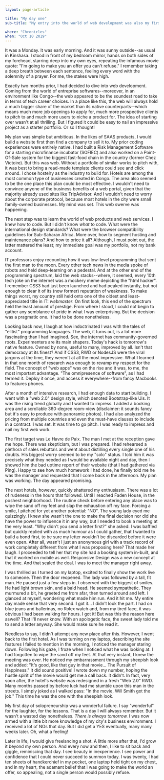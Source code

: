 ```yaml
---
layout: page-article

title: "My day one"
sub-title: "My entry into the world of web development was also my first business wound"

where: "Chronicles"
when: "Oct 10 2019"
---
```

It was a Monday. It was early morning. And it was sunny outside--as usual in Kinshasa. I stood in front of my bedroom mirror, hands on both sides of my forehead, starring deep into my own eyes, repeating the infamous movie quote: "I'm going to make you an offer you can't refuse." I remember taking a deep breath between each sentence, feeling every word with the solemnity of a prayer. For me, the stakes were high.

Exactly two months prior, I had decided to dive into web development. Coming from the world of entreprise softwares--moreover, in an environment like Congo--the web appeared to be the soundest road to take in terms of tech career choices. In a place like this, the web will always hold a much bigger share of the market than its native counterparts--which means much more job openings to apply for, much more prospective clients to pitch to and much more users to niche a product for. The idea of starting over wasn't at all thrilling. But I figured it could be easy to nail an impressive project as a starter portfolio. Or so I thought!

My plan was simple but ambitious. In the likes of SAAS products, I would build a website first then find a company to sell it to. My prior coding experiences were entirely native. I had built a Risk Management Software for a starting microfinance incubator (SOFIEC) and also worked on a Point-Of-Sale system for the biggest fast-food chain in the country (former Chez Victoire). But this was web. Without a portfolio of similar works to pitch with, it was best to bring a read-made template clients could see and click around. I chose hostelry as the industry to build for. Hotels are among the most common type of businesses created in Congo. The area also seemed to be the one place this plan could be most effective. I wouldn't need to convince anyone of the business benefits of a web portal, given that the majority already used sites like TripAdvisor. And I wouldn't need to worry about the corporate protocol, because most hotels in the city were small family-owned businesses. My mind was set. This web swerve was happening.

The next step was to learn the world of web products and web services. I knew how to code. But I didn't know <i>what</i> to code. What were the international design standards? What were the browser compatibility guidelines for Sub-Saharan Africa. More over, how to segment hosting and maintenance plans? And how to price it all? Although, I must point out, the latter mattered the least; my immediate goal was my portfolio, not my bank account.

IT professors enjoy recounting how it was low-level programming that sent the first man to the moon. Every other tech news in the media spoke of robots and held deep-learning on a pedestal. And at the other end of the programming spectrum, laid the web stacks--where, it seemed, every 10th tech joke on the internet was a mockery meme depicting the "html hacker". I remember CSS3 had just been launched and had peaked instantly, but not enough to clear it of its (now former) reputation of weakness. To make things worst, my country still held onto one of the oldest and least-appreciated title in IT: <i>webmaster</i>. On first look, this end of the spectrum held the least amount of prestige. From where I stood, I could not begin to gather any semblance of pride in what I was enterprising. But the decision was a pragmatic one. It had to be done nonetheless.

Looking back now, I laugh at how indoctrinated I was with the tales of "elitist" programming languages. The web, it turns out, is a lot more fascinating than I had imagined. See, the internet has community-governed roots. Experimenters are its main shapers. Today's hack is tomorrow's native feature. Owned by none, useful to many, improved by all. Isn't that democracy at its finest? And if CSS3, RWD or NodesJS were the viral jargons at the time, they weren't at all the most impressive. What I learned in that one month of research was enough to revamp my respect for the field. The concept of "web apps" was on the rise and it was, to me, the most important advantage. "The omnipresence of software", as I had termed it. Deploy it once, and access it everywhere--from fancy Macbooks to features phones.

After a month of intensive research, I had enough data to start building. I went with a "web 2.0" design style, which denoted Bootstrap-like UIs. It was the rising trend globally and I wanted to impress. I added a booking area and a scrollable 360-degree room-view (disclaimer: it sounds fancy but it's easy to produce with panoramic photos). I had also analyzed the pricing from multiple countries and even the must-have clauses to include in a contract. I was set. It was time to go pitch. I was ready to impress and nail my first web work.

The first target was Le Havre de Paix. The man I met at the reception gave me hope. There was skepticism, but I was prepared. I had rehearsed a plethora of sales rebuttals and went about distilling every single one of his doubts. His biggest worry seemed to be my "solo" status. I told him it was precisely what they needed as I would be available night and day, then I showed him the bad uptime report of their website (that I had gathered via Ping). Happy to see how much homework I had done, he finally told me he was the manager and requested that I come back in the afternoon. My plan was working. The day appeared promising.

The next hotels, however, quickly shattered my enthusiasm. There was a lot of rudeness in the hours that followed. Until I reached Faden House, in the poshest neighborhood. The routine check before entering any place was to wipe the sand off my feet and slap the exhaustion off my face. Forcing a smile, I pitched for yet another potential: "NO". The young lady eyed me quizzingly. I knew she wasn't the one to make the final decision nor did she have the power to influence it in any way, but I needed to book a meeting at the very least. "Why didn't you send a letter first?" she asked. I was baffled but quickly replied with as much humour as I could gather, that I wanted to build a bond first, to be sure my letter wouldn't be discarded before it were even open. After all, wasn't I just an anonymous girl with a track record of work completely different from what I was proposing here? That made her laugh. I proceeded to tell her that my site had a booking system in-built, and that it worked on mobile as well. Responsive Design was a new concept at the time. And that sealed the deal. I was to meet the manager right away.

I was thrilled as I turned on my laptop, excited to finally show the work live to someone. Then the door reopened. The lady was followed by a tall, fit man. He paused just a few steps in. I observed with the biggest of smiles. He had light brown skin, and a bald head. He seemed sympathetic. They murmured a bit, he greeted me from afar, then turned around and left. I glanced at myself, wondering what made him run. And it hit me. My entire day made sense that very second. I got it... I didn't look the part. I had on blue jeans and ballerinas, no Rolex watch and, from my tired face, it was obvious I had been walking for hours. I got it! But was this the reason here aswell? That I'll never know. With an apologetic face, the sweet lady told me to send a letter anyway. She would make sure he read it.

Needless to say, I didn't attempt any new place after this. However, I went back to the first hotel. As I was turning on my laptop, describing the site features I failed to mention in the morning, I noticed the manager staring down. Following his gaze, I froze when I noticed what he was looking at. I had forgotten to wipe the sand off my feet. At that very instant, I knew the meeting was over. He noticed my embarrassment through my sheepish look and added: "It's good, like that guy in that movie... The Pursuit of Happiness." It did sound positive! I wrote down my number, hoping the hustle spirit of the movie would get me a call back. It didn't. In fact, very soon after, the hotel's website was redesigned in a fresh "Web 2.0" RWD. Many months passed by before luck had me stumble upon this man in the streets. I simply joked as I walked pass: "In the movie, Will Smith got the job." This time he was the one with the sheepish look.

My first day of solopreneurship was a wonderful failure. I say "wonderful" for the laughter, for the lessons. That is a day I will always remember. But it wasn't a wasted day nonetheless. <i>There is always tomorrow.</i> I was now armed with a little bit more knowledge of my city's business environment. I received a lot of NOs that day. But I did get a YES eventually, many many weeks later. Oh, what a feeling!

Later in life, I would give freelancing a shot. A little more after that, I'd grow it beyond my own person. And every now and then, I like to sit back and giggle, reminiscing that day. I see beauty in inexperience. I see power and confidence that I could never succeed to summon today. I was twenty, I had ten sheets of handkerchief in my pocket, one laptop held tight on my chest, and in my heart, the adamant belief that I was going to make the world an offer, so appealing, not a single person would possibly refuse.